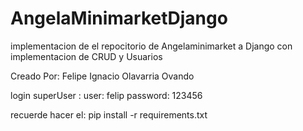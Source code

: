 # AngelaMinimarketDjango
implementacion de el repocitorio de Angelaminimarket a Django con implementacion de CRUD y Usuarios

Creado Por:
Felipe Ignacio Olavarria Ovando

login superUser :
user: felip
password: 123456

recuerde hacer el:
pip install -r requirements.txt